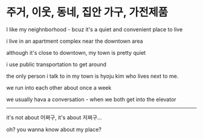 # 주거, 이웃, 동네, 집안 가구, 가전제품

I like my neighnborhood - bcuz it's a quiet and convenient place to live

i live in an apartment complex near the downtown area

although it's close to downtown, my town is pretty quiet

i use public transportation to get around

the only person i talk to in my town is hyoju kim who lives next to me.

we run into each other about once a week

we usually hava a conversation - when we both get into the elevator

-----

it's not about 어쩌구, it's about 저쩌구...

oh? you wanna know about my place?


